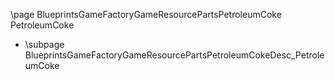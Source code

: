 \page BlueprintsGameFactoryGameResourcePartsPetroleumCoke PetroleumCoke
- \subpage BlueprintsGameFactoryGameResourcePartsPetroleumCokeDesc_PetroleumCoke
